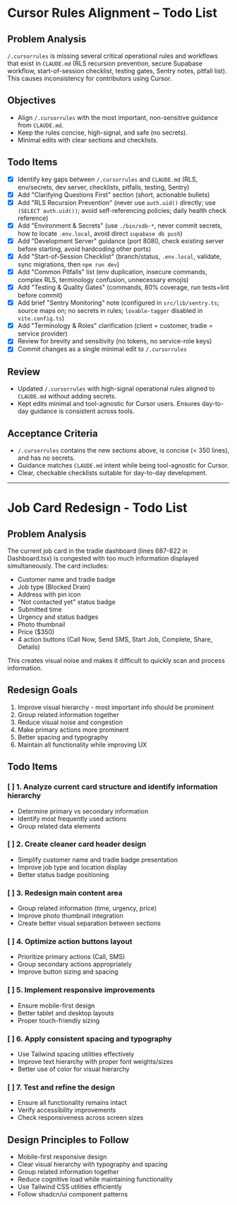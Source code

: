 # Cursor Rules Alignment – Todo List

## Problem Analysis
`/.cursorrules` is missing several critical operational rules and workflows that exist in `CLAUDE.md` (RLS recursion prevention, secure Supabase workflow, start-of-session checklist, testing gates, Sentry notes, pitfall list). This causes inconsistency for contributors using Cursor.

## Objectives
- Align `/.cursorrules` with the most important, non-sensitive guidance from `CLAUDE.md`.
- Keep the rules concise, high-signal, and safe (no secrets).
- Minimal edits with clear sections and checklists.

## Todo Items
- [x] Identify key gaps between `/.cursorrules` and `CLAUDE.md` (RLS, env/secrets, dev server, checklists, pitfalls, testing, Sentry)
- [x] Add "Clarifying Questions First" section (short, actionable bullets)
- [x] Add "RLS Recursion Prevention" (never use `auth.uid()` directly; use `(SELECT auth.uid())`; avoid self-referencing policies; daily health check reference)
- [x] Add "Environment & Secrets" (use `./bin/sdb-*`, never commit secrets, how to locate `.env.local`, avoid direct `supabase db push`)
- [x] Add "Development Server" guidance (port 8080, check existing server before starting, avoid hardcoding other ports)
- [x] Add "Start-of-Session Checklist" (branch/status, `.env.local`, validate, sync migrations, then `npm run dev`)
- [x] Add "Common Pitfalls" list (env duplication, insecure commands, complex RLS, terminology confusion, unnecessary emojis)
- [x] Add "Testing & Quality Gates" (commands, 80% coverage, run tests+lint before commit)
- [x] Add brief "Sentry Monitoring" note (configured in `src/lib/sentry.ts`; source maps on; no secrets in rules; `lovable-tagger` disabled in `vite.config.ts`)
- [x] Add "Terminology & Roles" clarification (client = customer, tradie = service provider)
- [x] Review for brevity and sensitivity (no tokens, no service-role keys)
- [x] Commit changes as a single minimal edit to `/.cursorrules`

## Review
- Updated `/.cursorrules` with high-signal operational rules aligned to `CLAUDE.md` without adding secrets.
- Kept edits minimal and tool-agnostic for Cursor users. Ensures day-to-day guidance is consistent across tools.

## Acceptance Criteria
- `/.cursorrules` contains the new sections above, is concise (< 350 lines), and has no secrets.
- Guidance matches `CLAUDE.md` intent while being tool-agnostic for Cursor.
- Clear, checkable checklists suitable for day-to-day development.

---
# Job Card Redesign - Todo List

## Problem Analysis
The current job card in the tradie dashboard (lines 687-822 in Dashboard.tsx) is congested with too much information displayed simultaneously. The card includes:
- Customer name and tradie badge
- Job type (Blocked Drain)
- Address with pin icon
- "Not contacted yet" status badge
- Submitted time
- Urgency and status badges
- Photo thumbnail
- Price ($350)
- 4 action buttons (Call Now, Send SMS, Start Job, Complete, Share, Details)

This creates visual noise and makes it difficult to quickly scan and process information.

## Redesign Goals
1. Improve visual hierarchy - most important info should be prominent
2. Group related information together
3. Reduce visual noise and congestion
4. Make primary actions more prominent
5. Better spacing and typography
6. Maintain all functionality while improving UX

## Todo Items

### [ ] 1. Analyze current card structure and identify information hierarchy
- Determine primary vs secondary information
- Identify most frequently used actions
- Group related data elements

### [ ] 2. Create cleaner card header design
- Simplify customer name and tradie badge presentation
- Improve job type and location display
- Better status badge positioning

### [ ] 3. Redesign main content area
- Group related information (time, urgency, price)
- Improve photo thumbnail integration
- Create better visual separation between sections

### [ ] 4. Optimize action buttons layout
- Prioritize primary actions (Call, SMS)
- Group secondary actions appropriately
- Improve button sizing and spacing

### [ ] 5. Implement responsive improvements
- Ensure mobile-first design
- Better tablet and desktop layouts
- Proper touch-friendly sizing

### [ ] 6. Apply consistent spacing and typography
- Use Tailwind spacing utilities effectively
- Improve text hierarchy with proper font weights/sizes
- Better use of color for visual hierarchy

### [ ] 7. Test and refine the design
- Ensure all functionality remains intact
- Verify accessibility improvements
- Check responsiveness across screen sizes

## Design Principles to Follow
- Mobile-first responsive design
- Clear visual hierarchy with typography and spacing
- Group related information together
- Reduce cognitive load while maintaining functionality
- Use Tailwind CSS utilities efficiently
- Follow shadcn/ui component patterns